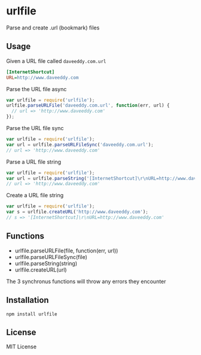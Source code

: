 urlfile
=======

Parse and create .url (bookmark) files

Usage
-----

Given a URL file called `daveeddy.com.url`

``` ini
[InternetShortcut]
URL=http://www.daveeddy.com
```

Parse the URL file async

``` js
var urlfile = require('urlfile');
urlfile.parseURLFile('daveeddy.com.url', function(err, url) {
  // url => 'http://www.daveeddy.com'
});
```

Parse the URL file sync

``` js
var urlfile = require('urlfile');
var url = urlfile.parseURLFileSync('daveeddy.com.url');
// url => 'http://www.daveeddy.com'
```

Parse a URL file string

``` js
var urlfile = require('urlfile');
var url = urlfile.parseString('[InternetShortcut]\r\nURL=http://www.daveeddy.com');
// url => 'http://www.daveeddy.com'
```

Create a URL file string

``` js
var urlfile = require('urlfile');
var s = urlfile.createURL('http://www.daveeddy.com');
// s => '[InternetShortcut]\r\nURL=http://www.daveeddy.com'
```

Functions
---------

* urlfile.parseURLFile(file, function(err, url))
* urlfile.parseURLFileSync(file)
* urlfile.parseString(string)
* urlfile.createURL(url)

The 3 synchronus functions will throw any errors they encounter

Installation
------------

    npm install urlfile

License
-------

MIT License

